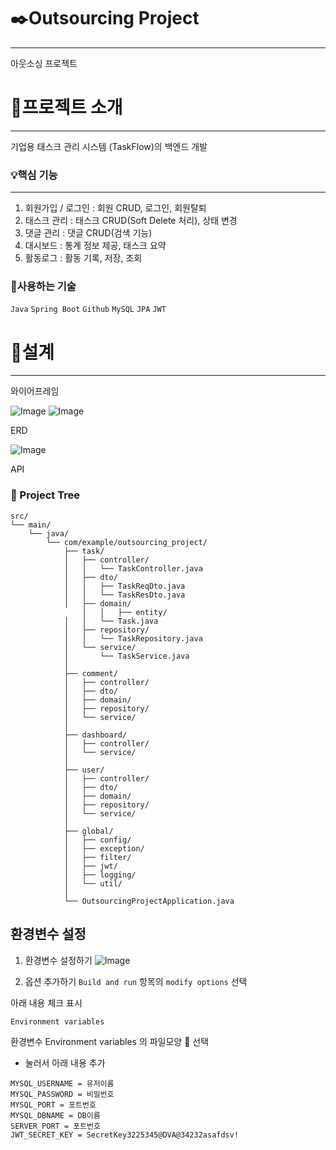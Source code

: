 # ✒️Outsourcing Project

***
아웃소싱 프로젝트

# 📌프로젝트 소개

***
기업용 태스크 관리 시스템 (TaskFlow)의 백엔드 개발

### 💡핵심 기능

***
1. 회원가입 / 로그인 : 회원 CRUD, 로그인, 회원탈퇴
2. 태스크 관리 : 태스크 CRUD(Soft Delete 처리), 상태 변경
3. 댓글 관리 : 댓글 CRUD(검색 기능)
4. 대시보드 : 통계 정보 제공, 태스크 요약
5. 활동로그 : 활동 기록, 저장, 조회

### 🔧사용하는 기술
`Java` `Spring Boot` `Github` `MySQL` `JPA` `JWT`

# 📃설계

***
와이어프레임

![Image](https://github.com/user-attachments/assets/5c593282-83d7-481c-9db1-b5c18bad4dac)
![Image](https://github.com/user-attachments/assets/f85137b9-9cfd-49ae-81be-83559597dc71)

ERD

![Image](https://github.com/user-attachments/assets/615573bf-5cfc-4826-9e73-03c85349be78)

API


### 📁 Project Tree
```
src/
└── main/
    └── java/
        └── com/example/outsourcing_project/
            ├── task/
            │   ├── controller/
            │   │   └── TaskController.java
            │   ├── dto/
            │   │   ├── TaskReqDto.java
            │   │   └── TaskResDto.java
            │   ├── domain/
		        │   │   ├── entity/
            │   │   └── Task.java
            │   ├── repository/
            │   │   └── TaskRepository.java
            │   └── service/
            │       └── TaskService.java
            │
            ├── comment/
            │   ├── controller/
            │   ├── dto/
            │   ├── domain/
            │   ├── repository/
            │   └── service/
            │
            ├── dashboard/
            │   ├── controller/
            │   └── service/
            │
            ├── user/
            │   ├── controller/
            │   ├── dto/
            │   ├── domain/
            │   ├── repository/
            │   └── service/
            │
            ├── global/
            │   ├── config/          
            │   ├── exception/       
            │   ├── filter/          
            │   ├── jwt/             
            │   ├── logging/        
            │   └── util/            
            │
            └── OutsourcingProjectApplication.java
```
## 환경변수 설정
1. 환경변수 설정하기
   ![Image](https://github.com/user-attachments/assets/27627c32-160d-4514-a4d9-b455e8dd9d78)

2. 옵션 추가하기
   `Build and run` 항목의 `modify options` 선택

아래 내용 체크 표시
````
Environment variables
````

환경변수
Environment variables 의 파일모양 📄 선택
+ 눌러서 아래 내용 추가
````
MYSQL_USERNAME = 유저이름
MYSQL_PASSWORD = 비밀번호
MYSQL_PORT = 포트번호
MYSQL_DBNAME = DB이름
SERVER_PORT = 포트번호
JWT_SECRET_KEY = SecretKey3225345@DVA@34232asafdsv!
````

